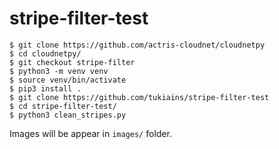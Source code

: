 # stripe-filter-test

```
$ git clone https://github.com/actris-cloudnet/cloudnetpy
$ cd cloudnetpy/
$ git checkout stripe-filter
$ python3 -m venv venv
$ source venv/bin/activate
$ pip3 install .
$ git clone https://github.com/tukiains/stripe-filter-test
$ cd stripe-filter-test/
$ python3 clean_stripes.py
```

Images will be appear in ```images/``` folder.
